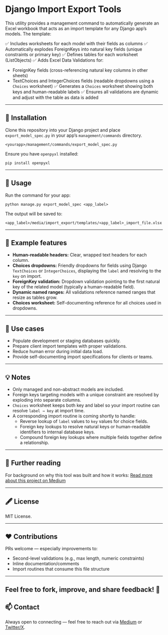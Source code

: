 # Django Import Export Tools

This utility provides a management command to automatically generate an Excel workbook that acts as an import template for any Django app’s models. The template:

✅ Includes worksheets for each model with their fields as columns
✅ Automatically explodes ForeignKeys into natural key fields (unique constraints or primary key)
✅ Defines tables for each worksheet (ListObjects)
✅ Adds Excel Data Validations for:
- ForeignKey fields (cross-referencing natural key columns in other sheets)
- TextChoices and IntegerChoices fields (readable dropdowns using a `Choices` worksheet)
✅ Generates a `Choices` worksheet showing both keys and human-readable labels
✅ Ensures all validations are dynamic and adjust with the table as data is added

---

## 🔧 Installation

Clone this repository into your Django project and place `export_model_spec.py` in your app’s `management/commands` directory.

```
<yourapp>/management/commands/export_model_spec.py
```

Ensure you have `openpyxl` installed:

```
pip install openpyxl
```

---

## 🚀 Usage

Run the command for your app:

```
python manage.py export_model_spec <app_label>
```

The output will be saved to:

```
<app_label>/media/import_export/templates/<app_label>_import_file.xlsx
```

---

## 📝 Example features

- **Human-readable headers:** Clear, wrapped text headers for each column.
- **Choices dropdowns:** Friendly dropdowns for fields using Django `TextChoices` or `IntegerChoices`, displaying the `label` and resolving to the `key` on import.
- **ForeignKey validation:** Dropdown validation pointing to the first natural key of the related model (typically a human-readable field).
- **Dynamic named ranges:** All validations reference named ranges that resize as tables grow.
- **Choices worksheet:** Self-documenting reference for all choices used in dropdowns.

---

## 🔔 Use cases

- Populate development or staging databases quickly.
- Prepare client import templates with proper validations.
- Reduce human error during initial data load.
- Provide self-documenting import specifications for clients or teams.

---

## 💡 Notes

- Only managed and non-abstract models are included.
- Foreign keys targeting models with a unique constraint are resolved by exploding into separate columns.
- `Choices` worksheet keeps both key and label so your import routine can resolve `label → key` at import time.
- A corresponding import routine is coming shortly to handle:
  - Reverse lookup of `label` values to `key` values for choice fields.
  - Foreign key lookups to resolve natural keys or human-readable identifiers to internal database keys.
  - Compound foreign key lookups where multiple fields together define a relationship.

---

## 📖 Further reading

For background on why this tool was built and how it works:
[Read more about this project on Medium](https://medium.com/your-story-url)

---

## 🖋️ License

MIT License.

---

## ❤️ Contributions

PRs welcome — especially improvements to:
- Second-level validations (e.g., max length, numeric constraints)
- Inline documentation/comments
- Import routines that consume this file structure

---

Feel free to fork, improve, and share feedback! 🎯
---
## 📫 Contact
Always open to connecting — feel free to reach out via [Medium](https://medium.com/@LlewopNomis) or [Twitter/X](https://twitter.com/@LlewopNomis).
